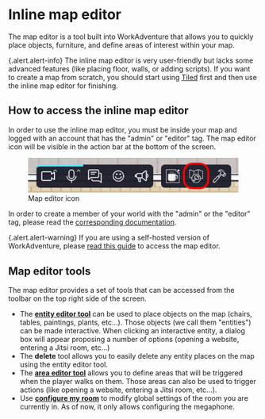 # Inline map editor

The map editor is a tool built into WorkAdventure that allows you to quickly place objects, furniture, and define areas 
of interest within your map.

{.alert.alert-info}
The inline map editor is very user-friendly but lacks some advanced features (like placing floor, walls, or adding
scripts). If you want to create a map from scratch, you should start using [Tiled](../build-your-map.md) first
and then use the inline map editor for finishing. 

## How to access the inline map editor

In order to use the inline map editor, you must be inside your map and logged with an account that has the
"admin" or "editor" tag. The map editor icon will be visible in the action bar at the bottom of the screen.

<div class="text-center">
    <figure class="figure">
        <img src="../images/editor/map-editor-icon.png" class="figure-img img-fluid rounded w-75" alt="" />
        <figcaption class="figure-caption">Map editor icon</figcaption>
    </figure>
</div>

In order to create a member of your world with the "admin" or the "editor" tag, please read the 
[corresponding documentation](/admin-guide/manage-members).

{.alert.alert-warning}
If you are using a self-hosted version of WorkAdventure, please [read this guide](https://github.com/workadventure/workadventure/blob/master/docs/dev/self-hosted-access.md) to access the map editor.

## Map editor tools

The map editor provides a set of tools that can be accessed from the toolbar on the top right side of the screen.

- The **[entity editor tool](entity-editor.md)** can be used to place objects on the map (chairs, tables, paintings, plants, etc...).
  Those objects (we call them "entities") can be made interactive. When clicking an interactive entity, a dialog box
  will appear proposing a number of options (opening a website, entering a Jitsi room, etc...)
- The **delete** tool allows you to easily delete any entity places on the map using the entity editor tool.
- The **[area editor tool](area-editor.md)** allows you to define areas that will be triggered when the player walks on them. Those areas
  can also be used to trigger actions (like opening a website, entering a Jitsi room, etc...).
- Use **[configure my room](megaphone.md)** to modify global settings of the room you are currently in.
  As of now, it only allows configuring the megaphone.
